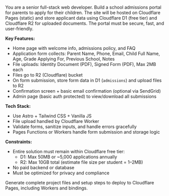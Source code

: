 You are a senior full-stack web developer. Build a school admissions portal for parents to apply for their children. The site will be hosted on Cloudflare Pages (static) and store applicant data using Cloudflare D1 (free tier) and Cloudflare R2 for uploaded documents. The portal must be secure, fast, and user-friendly.

**Key Features:**
- Home page with welcome info, admissions policy, and FAQ
- Application form collects: Parent Name, Phone, Email, Child Full Name, Age, Grade Applying For, Previous School, Notes
- File uploads: Identity Document (PDF), Signed Form (PDF), Max 2MB each
- Files go to R2 (Cloudflare) bucket
- On form submission, store form data in D1 (`admissions`) and upload files to R2
- Confirmation screen + basic email confirmation (optional via SendGrid)
- Admin page (basic auth protected) to view/download all submissions

**Tech Stack:**
- Use Astro + Tailwind CSS + Vanilla JS
- File upload handled by Cloudflare Worker
- Validate forms, sanitize inputs, and handle errors gracefully
- Pages Functions or Workers handle form submission and storage logic

**Constraints:**
- Entire solution must remain within Cloudflare free tier:
  - D1: Max 50MB or ~5,000 applications annually
  - R2: Max 10GB total (estimate file size per student = 1–2MB)
- No paid backend or database
- Must be optimized for privacy and compliance

Generate complete project files and setup steps to deploy to Cloudflare Pages, including Workers and bindings.

